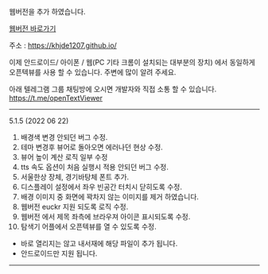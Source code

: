 웹버전을 추가 하였습니다. 

[웹버전 바로가기](https://khjde1207.github.io/)

주소 : https://khjde1207.github.io/

이제 안드로이드/ 아이폰 / 웹(PC 기타 크롬이 설치되는 대부분의 장치) 에서 동일하게 오픈텍뷰를 사용 할 수 있습니다. 
주변에 많이 알려 주세요. 

아래 텔레그램 그룹 채팅방에 오시면 개발자와 직접 소통 할 수 있습니다.  
https://t.me/openTextViewer

---
5.1.5 (2022 06 22)
1. 배경색 변경 안되던 버그 수정. 
2. 테마 변경후 뷰어로 돌아오면 에러나던 현상 수정.
3. 뷰어 높이 계산 로직 일부 수정
4. tts 속도 옵션이 처음 실행시 적용 안되던 버그 수정. 
5. 서울한상 장체, 경기바탕체 폰트 추가.  
6. 디스플레이 설정에서 좌우 빈공간 터치시 닫히도록 수정. 
7. 배경 이미지 중 화면에 꽉차지 않는 이미지를 제거 하였습니다. 
8. 웹버전 euckr 지원 되도록 로직 수정. 
9. 웹버전 에서 제목 좌측에 브라우져 아이콘 표시되도록 수정. 
10. 탐색기 어플에서 오픈텍뷰를 열 수 있도록 수정. 
  - 바로 열리지는 않고 내서재에 해당 파일이 추가 됩니다. 
  - 안드로이드만 지원 됩니다.


---